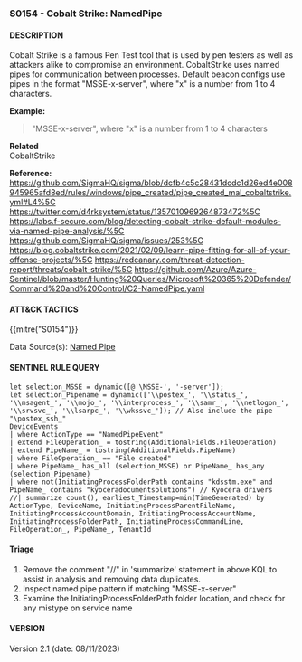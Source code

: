 ### S0154 - Cobalt Strike: NamedPipe

#### DESCRIPTION

Cobalt Strike is a famous Pen Test tool that is used by pen testers as well as attackers alike to compromise an environment.
CobaltStrike uses named pipes for communication between processes. Default beacon configs use pipes in the format "MSSE-x-server", where "x" is a number from 1 to 4 characters.

**Example:**

> "MSSE-x-server", where "x" is a number from 1 to 4 characters

**Related**\
CobaltStrike

**Reference:**\
https://github.com/SigmaHQ/sigma/blob/dcfb4c5c28431dcdc1d26ed4e008945965afd8ed/rules/windows/pipe_created/pipe_created_mal_cobaltstrike.yml#L4%5C
https://twitter.com/d4rksystem/status/1357010969264873472%5C
https://labs.f-secure.com/blog/detecting-cobalt-strike-default-modules-via-named-pipe-analysis/%5C
https://github.com/SigmaHQ/sigma/issues/253%5C
https://blog.cobaltstrike.com/2021/02/09/learn-pipe-fitting-for-all-of-your-offense-projects/%5C
https://redcanary.com/threat-detection-report/threats/cobalt-strike/%5C
https://github.com/Azure/Azure-Sentinel/blob/master/Hunting%20Queries/Microsoft%20365%20Defender/Command%20and%20Control/C2-NamedPipe.yaml

#### ATT&CK TACTICS<br>

{{mitre("S0154")}}

Data Source(s): [Named Pipe](https://attack.mitre.org/datasources/DS0023)

#### SENTINEL RULE QUERY<br>

```
let selection_MSSE = dynamic([@'\MSSE-', '-server']);
let selection_Pipename = dynamic(['\\postex_', '\\status_', '\\msagent_', '\\mojo_', '\\interprocess_', '\\samr_', '\\netlogon_', '\\srvsvc_', '\\lsarpc_', '\\wkssvc_']); // Also include the pipe "\postex_ssh_"
DeviceEvents
| where ActionType == "NamedPipeEvent"
| extend FileOperation_ = tostring(AdditionalFields.FileOperation)
| extend PipeName_ = tostring(AdditionalFields.PipeName)
| where FileOperation_ == "File created"
| where PipeName_ has_all (selection_MSSE) or PipeName_ has_any (selection_Pipename)
| where not(InitiatingProcessFolderPath contains "kdsstm.exe" and PipeName_ contains "kyoceradocumentsolutions") // Kyocera drivers
//| summarize count(), earliest_Timestamp=min(TimeGenerated) by ActionType, DeviceName, InitiatingProcessParentFileName, InitiatingProcessAccountDomain, InitiatingProcessAccountName, InitiatingProcessFolderPath, InitiatingProcessCommandLine, FileOperation_, PipeName_, TenantId
```

#### Triage

1. Remove the comment "//" in 'summarize' statement in above KQL to assist in analysis and removing data duplicates.
1. Inspect named pipe pattern if matching "MSSE-x-server"
1. Examine the InitiatingProcessFolderPath folder location, and check for any mistype on service name

#### VERSION

Version 2.1 (date: 08/11/2023)
